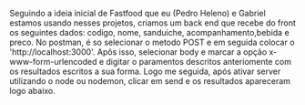 Seguindo a ideia inicial de Fastfood que eu (Pedro Heleno) e Gabriel estamos usando nesses projetos, criamos um back end que recebe do front os seguintes dados: codigo, nome, sanduiche, acompanhamento,bebida e preco.
No postman, é so selecionar o metodo POST e em seguida colocar o 'http://localhost:3000'. Apôs isso, selecionar body e marcar a opção x-www-form-urlencoded e digitar o paramentos descritos anteriomente com os resultados escritos a sua forma.
Logo me seguida, após ativar server utilizando o node ou nodemon, clicar em send e os resultados apareceram logo abaixo.
